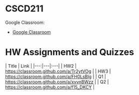 # CSCD211

Google Classroom:
* <a href ="https://classroom.google.com/c/Nzk5OTQ3MjE1MTY5" target="_blank">Google Classroom</a>

# HW Assignments and Quizzes
| Title | Link |
|---:|---|:---|
| HW2 | <a href="https://classroom.github.com/a/Tr2ytVOg" target="_blank">https://classroom.github.com/a/Tr2ytVOg</a> |
| HW3 | <a href="https://classroom.github.com/a/FH0LsBlg" target="_blank">https://classroom.github.com/a/FH0LsBlg</a> |
| Q1  | <a href="https://classroom.github.com/a/xvvnBWzz" target="_blank">https://classroom.github.com/a/xvvnBWzz</a> |
| Q2  | <a href="https://classroom.github.com/a/f15_DKCY" target="_blank">https://classroom.github.com/a/f15_DKCY</a> |






